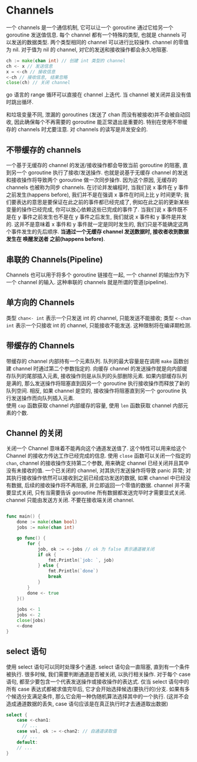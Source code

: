 
# Channels
一个 channels 是一个通信机制, 它可以让一个 goroutine 通过它给另一个 goroutine 发送值信息.
每个 channel 都有一个特殊的类型, 也就是 channels 可以发送的数据类型.
两个类型相同的 channel 可以进行比较操作.
channel 的零值为 nil. 对于值为 nil 的 channel, 对它的发送和接收操作都会永久地阻塞.

```go
ch := make(chan int) // 创建 int 类型的 channel
ch <- x // 发送信息
x = <-ch // 接收信息
<-ch // 接收信息, 结果忽略
close(ch) // 关闭 channel
```

go 语言的 range 循环可以直接在 channel 上迭代. 当 channel 被关闭并且没有值时跳出循环.

和垃圾变量不同, 泄漏的 goroutines (发送了 chan 而没有被接收)并不会被自动回收, 因此确保每个不再需要的 goroutine 能正常退出是重要的. 特别在使用不带缓存的 channels 时尤要注意.
对 channels 的读写是并发安全的.

## 不带缓存的 channels
一个基于无缓存的 channel 的发送/接收操作都会导致当前 goroutine 的阻塞, 直到另一个 goroutine 执行了接收/发送操作. 也就是说基于无缓存 channel 的发送和接收操作将导致两个 goroutine 做一次同步操作. 因为这个原因, 无缓存的 channels 也被称为同步 channels.
在讨论并发编程时, 当我们说 x 事件在 y 事件之前发生(happens before), 我们并不是在强调 x 事件在时间上比 y 时间更早; 我们要表达的意思是要保证在此之前的事件都已经完成了, 例如在此之前的更新某些变量的操作已经完成, 你可以放心依赖这些已完成的事件了.
当我们说 x 事件既不是在 y 事件之前发生也不是在 y 事件之后发生, 我们就说 x 事件和 y 事件是并发的. 这并不是意味着 x 事件和 y 事件就一定是同时发生的, 我们只是不能确定这两个事件发生的先后顺序.
**当通过一个无缓存 channel 发送数据时, 接收者收到数据 发生在 唤醒发送者 之前(happens before)**.

## 串联的 Channels(Pipeline)
Channels 也可以用于将多个 goroutine 链接在一起, 一个 channel 的输出作为下一个 channel 的输入. 这种串联的 channels 就是所谓的管道(pipeline).

## 单方向的 Channels
类型 `chan<- int` 表示一个只发送 int 的 channel, 只能发送不能接收; 类型 `<-chan int` 表示一个只接收 int 的 channel, 只能接收不能发送. 这种限制将在编译期检测.

## 带缓存的 Channels
带缓存的 channel 内部持有一个元素队列. 队列的最大容量是在调用 `make` 函数创建 channel 时通过第二个参数指定的.
向缓存 channel 的发送操作就是向内部缓存队列的尾部插入元素, 接收操作则是从队列的头部删除元素. 如果内部缓存队列是满的, 那么发送操作将阻塞直到因另一个 goroutine 执行接收操作而释放了新的队列空间. 相反, 如果 channel 是空的, 接收操作将阻塞直到另一个 goroutine 执行发送操作而向队列插入元素.  
使用 `cap` 函数获取 channel 内部缓存的容量, 使用 `len` 函数获取 channel 内部元素的个数.

## Channel 的关闭
关闭一个 Channel 意味着不能再向这个通道发送值了. 这个特性可以用来给这个 Channel 的接收方传达工作已经完成的信息.
使用 `close` 函数可以关闭一个指定的 `chan`, channel 的接收操作支持第二个参数, 用来确定 channel 已经关闭并且其中没有未接收的值.
一个已关闭的 channel, 对其执行发送操作将导致 panic 异常;  对其执行接收操作依然可以接收到之前已经成功发送的数据, 如果 channel 中已经没有数据, 后续的接收操作将不再阻塞, 并立即返回一个零值的数据. 
channel 并不需要显式关闭, 只有当需要告诉 goroutine 所有数据都发送完毕时才需要显式关闭.
channel 只能由发送方关闭. 不要在接收端关闭 channel.

```go

func main() {
	done := make(chan bool)
	jobs := make(chan int)

	go func() {
		for {
			job, ok := <-jobs // ok 为 false 表示通道被关闭
			if ok {
				fmt.Println(`job: `, job)
			} else {
				fmt.Println(`done`)
				break
			}
		}
		done <- true
	}()
	
	jobs <- 1
	jobs <- 2
	close(jobs)
	<-done
}


```

## select 语句
使用 select 语句可以同时处理多个通道.
select 语句会一直阻塞, 直到有一个条件被执行.
很多时候, 我们需要判断通道是否被关闭, 以执行相关操作.
对于每个 case 语句, 都至少要包含一个代表发送操作或接收操作的表达式.
仅当 select 语句中的所有 case 表达式都被求值完毕后, 它才会开始选择候选(要执行的)分支. 如果有多个候选分支满足条件, 那么它会用一种伪随机算法选择其中的一个执行. (这并不会造成通道数据的丢失, case 语句应该是在真正执行时才去通道取出数据)

```go
select {
    case <-chan1:
      // ...
    case val, ok := <-chan2: // 自通道读取值
      // ...
    default:
    // ...
}
```
